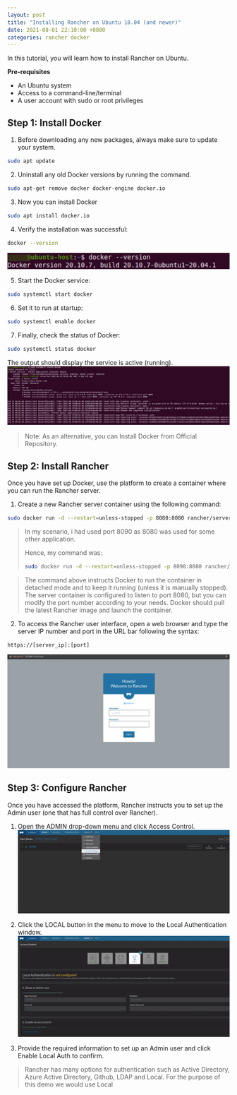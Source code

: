 ```yaml
---
layout: post
title: "Installing Rancher on Ubuntu 18.04 (and newer)"
date: 2021-08-01 22:10:00 +0800
categories: rancher docker
---
```


In this tutorial, you will learn how to install Rancher on Ubuntu.

**Pre-requisites**
* An Ubuntu system
* Access to a command-line/terminal
* A user account with sudo or root privileges

## **Step 1: Install Docker**
1. Before downloading any new packages, always make sure to update your system.

```sh
sudo apt update
```


2. Uninstall any old Docker versions by running the command.
```sh
sudo apt-get remove docker docker-engine docker.io
```


3. Now you can install Docker
```sh
sudo apt install docker.io
```


4. Verify the installation was successful:
```sh
docker --version
```
![docker version](/images/b-docker-version.jpg "Docker Version")

5. Start the Docker service:
```sh
sudo systemctl start docker
```

6. Set it to run at startup:
```sh
sudo systemctl enable docker
```

7. Finally, check the status of Docker:
```sh
sudo systemctl status docker
```

The output should display the service is active (running).
![docker status](/images/b-docker-status.jpg "Docker Status")
> Note: As an alternative, you can Install Docker from Official Repository.

## **Step 2: Install Rancher**
Once you have set up Docker, use the platform to create a container where you can run the Rancher server.

1. Create a new Rancher server container using the following command:
```sh
sudo docker run -d --restart=unless-stopped -p 8080:8080 rancher/server:stable
```

> In my scenario, i had used port 8090 as 8080 was used for some other application.
> 
> Hence, my command was: 
> ```sh
> sudo docker run -d --restart=unless-stopped -p 8090:8080 rancher/server:stable
> ```

> The command above instructs Docker to run the container in detached mode and to keep it running (unless it is manually stopped). The server container is configured to listen to port 8080, but you can modify the port number according to your needs.
> Docker should pull the latest Rancher image and launch the container.

2. To access the Rancher user interface, open a web browser and type the server IP number and port in the URL bar following the syntax:
```
https://[server_ip]:[port]
```
![rancher status](/images/b-rancher-status.jpg "Rancher Status")

## **Step 3: Configure Rancher**
Once you have accessed the platform, Rancher instructs you to set up the Admin user (one that has full control over Rancher).

1. Open the ADMIN drop-down menu and click Access Control.
![rancher access control](/images/b-rancher-accesscontrol.jpg "Rancher Access Control")

2. Click the LOCAL button in the menu to move to the Local Authentication window.
![rancher access control - local](/images/b-rancher-accesscontrol-local.jpg "Rancher Access Control - Local")

3. Provide the required information to set up an Admin user and click Enable Local Auth to confirm.

> Rancher has many options for authentication such as Active Directory, Azure Active Directory, Github, LDAP and Local. 
> For the purpose of this demo we would use Local 

